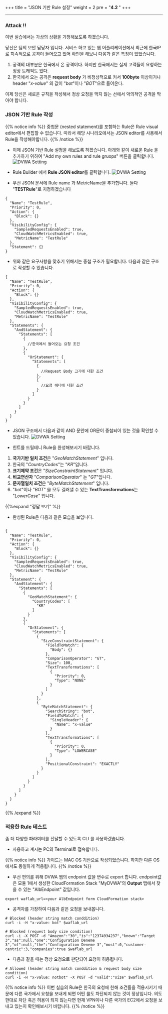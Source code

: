 +++
title = "JSON 기반 Rule 설정"
weight = 2
pre = "<b>4.2 </b>"
+++

* * *
 
### Attack !! 

이번 실습에서는 가상의 상황을 가정해보도록 하겠습니다. 

당신은 팀의 보안 담당자 입니다. 서비스 하고 있는 웹 어플리케이션에서 최근에 한국IP로 지속적으로 공격이 들어오고 있어 확인을 해보니 다음과 같은 특징이 있었습니다.
1. 공격의 대부분은 한국에서 온 공격이다. 하지만 한국에서는 실제 고객들이 요청하는 정상 트래픽도 있다.
2. 한국에서 오는 공격은 **request body** 가 비정상적으로 커서 **100byte** 이상이거나 header "*x-value*" 의 값이 "*bot*"이나 "*BOT*"으로 들어온다.  

이제 당신은 새로운 규칙을 작성해서 정상 요청을 막지 않는 선에서 악의적인 공격을 막아야 합니다. 


### JSON 기반 Rule 작성 

{{% notice info %}}
중첩문 (nested statement)를 포함하는 Rule은 Rule visual editor에서 편집할 수 없습니다. 따라서 해당 시나리오에서는 JSON editor를 사용해서 Rule을 작성해야합니다. 
{{% /notice %}}

- 이제 JSON 기반 Rule 설정을 해보도록 하겠습니다. 아래와 같이 새로운 Rule 을 추가하기 위하여 "Add my own rules and rule gruops" 버튼을 클릭합니다.
 ![DVWA Setting](/images/rulegroup_2.png) 

- Rule Builder 에서 **Rule JSON editor**를 클릭합니다. 
 ![DVWA Setting](/images/json1.png) 

- 우선 JSON 문서에 Rule name 과 MetricName을 추가합니다. 둘다 "**TESTRule**"로 지정하겠습니다

```
{
  "Name": "TestRule",
  "Priority": 0,
  "Action": {
    "Block": {}
  },
  "VisibilityConfig": {
    "SampledRequestsEnabled": true,
    "CloudWatchMetricsEnabled": true,
    "MetricName": "TestRule"
  },
  "Statement": {}
}
```

- 위와 같은 요구사항을 맞추기 위해서는 중첩 구조가 필요합니다. 다음과 같은 구조로 작성할 수 있습니다.  

```
{
  "Name": "TestRule",
  "Priority": 0,
  "Action": {
    "Block": {}
  },
  "VisibilityConfig": {
    "SampledRequestsEnabled": true,
    "CloudWatchMetricsEnabled": true,
    "MetricName": "TestRule"
  },
  "Statements": {
    "AndStatement": {
      "Statements": [
        {
          //한국에서 들어오는 요청 조건 
        },
        {
          "OrStatement": {
            "Statements": [
              {
                //Request Body 크기에 대한 조건 
              },
              {
                //요청 헤더에 대한 조건 
              }
            ]
          }
        }
      ]
    }
  }
}
```

- JSON 구조에서 다음과 같이 AND 문안에 OR문이 중첩되어 있는 것을 확인할 수 있습니다. 
 ![DVWA Setting](/images/json2.png) 

- 힌트를 드릴테니 Rule을 완성해보시기 바랍니다. 

1. **국가기반 일치 조건**은 "*GeoMatchStatement*" 입니다. 
2. 한국의 "*CountryCodes*"는 "*KR*"입니다.
3. **크기제약 조건**은 "*SizeConstraintStatement*" 입니다. 
4. **비교연산자** "*ComparisonOperator*" 는 "*GT*"입니다. 
5. **문자열일치 조건**은 "*ByteMatchStatement*" 입니다. 
6. "*bot*"이나 "*BOT*" 을 모두 걸러낼 수 있는 **TextTransformations**는 "*LowerCase*" 입니다. 


{{%expand "정답 보기" %}}

- 완성된 Rule은 다음과 같은 모습을 보입니다. 

```

{
  "Name": "TestRule",
  "Priority": 0,
  "Action": {
    "Block": {}
  },
  "VisibilityConfig": {
    "SampledRequestsEnabled": true,
    "CloudWatchMetricsEnabled": true,
    "MetricName": "TestRule"
  },
  "Statement": {
    "AndStatement": {
      "Statements": [
        {
          "GeoMatchStatement": {
            "CountryCodes": [
              "KR"
            ]
          }
        },
        {
          "OrStatement": {
            "Statements": [
              {
                "SizeConstraintStatement": {
                  "FieldToMatch": {
                    "Body": {}
                  },
                  "ComparisonOperator": "GT",
                  "Size": 100,
                  "TextTransformations": [
                    {
                      "Priority": 0,
                      "Type": "NONE"
                    }
                  ]
                }
              },
              {
                "ByteMatchStatement": {
                  "SearchString": "bot",
                  "FieldToMatch": {
                    "SingleHeader": {
                      "Name": "x-value"
                    }
                  },
                  "TextTransformations": [
                    {
                      "Priority": 0,
                      "Type": "LOWERCASE"
                    }
                  ],
                  "PositionalConstraint": "EXACTLY"
                }
              }
            ]
          }
        }
      ]
    }
  }
}

```
{{% /expand %}}

### 적용한 Rule 테스트

좀 더 다양한 파라미터를 전달할 수 있도록 CLI 를 사용하겠습니다. 

- 사용하고 계시는 PC의 Terminal로 접속합니다. 

{{% notice info %}}
가이드는 MAC OS 기반으로 작성되었습니다. 하지만 다른 OS에서도 동일하게 적용됩니다. 
{{% /notice %}}

- 우선 편의를 위해 DVWA 웹의 endpoint 값을 변수로 export 합니다. endpoint값은 모듈 1에서 생성한 CloudFormation Stack "MyDVWA"의 **Output** 탭에서 찾을 수 있는 "AlbEndpoint" 값입니다. 

```
export waflab_url=<your AlbEndpoint form CloudFormation stack>
```

- 공격자를 가장하여 다음과 같은 요청을 보내봅니다. 

```
# Blocked (header string match conddition)
curl -i -H "x-value: bot" $waflab_url

# Blocked (request body size condition)
curl -i -X POST -d "Amazon":"30","is":"12374934237","known":"Target 3","as":null,"one":"Configuration Deneme 3","of":null,"the":"Configuration Deneme 3","most":0,"customer-centric":3,"companies":true $waflab_url
```

- 다음과 같을 때는 정상 요청으로 판단되어 요청이 허용됩니다. 
```
# Allowed (header string match conddition & request body size condition)
curl -i -H "x-value: notbot" -X POST -d "valid":"size" $waflab_url
```


{{% notice info %}}
이번 실습의 Rule은 한국의 요청에 한해 조건들을 적용시키기 때문에 다른 국가에서 요청을 보내게 되면 어떤 룰도 차단되지 않는 것이 정상입니다. 
의도한대로 차단 혹은 허용이 되지 않는다면 현재 VPN이나 다른 국가의 EC2에서 요청을 보내고 있는지 확인해보시기 바랍니다. 
{{% /notice %}}




